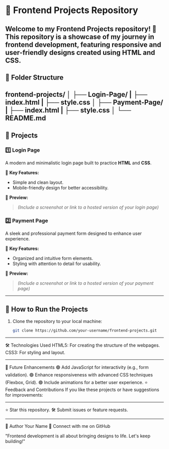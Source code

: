 # 🌟 Frontend Projects Repository  

Welcome to my **Frontend Projects** repository! 🎉  
This repository is a showcase of my journey in **frontend development**, featuring responsive and user-friendly designs created using **HTML** and **CSS**.  
---

## 📂 Folder Structure  
frontend-projects/ 
│
├── Login-Page/ 
|      ├── index.html 
|      ├── style.css 
│
├── Payment-Page/ 
|      ├── index.html 
|      ├── style.css 
│ 
└── README.md
---
## 🚀 Projects  

### 1️⃣ **Login Page**  
A modern and minimalistic login page built to practice **HTML** and **CSS**.  

📌 **Key Features:**  
- Simple and clean layout.  
- Mobile-friendly design for better accessibility.  

📸 **Preview:**  
> *(Include a screenshot or link to a hosted version of your login page)*  

### 2️⃣ **Payment Page**  
A sleek and professional payment form designed to enhance user experience.  

📌 **Key Features:**  
- Organized and intuitive form elements.  
- Styling with attention to detail for usability.  

📸 **Preview:**  
> *(Include a screenshot or link to a hosted version of your payment page)*  

---

## 🔧 How to Run the Projects  

1. Clone the repository to your local machine:  
   ```bash
   git clone https://github.com/your-username/frontend-projects.git
<hr>
🛠 Technologies Used
HTML5: For creating the structure of the webpages.
CSS3: For styling and layout.
<hr>
🌱 Future Enhancements
🟢 Add JavaScript for interactivity (e.g., form validation).
🟢 Enhance responsiveness with advanced CSS techniques (Flexbox, Grid).
🟢 Include animations for a better user experience.
⭐ Feedback and Contributions
If you like these projects or have suggestions for improvements:
<hr>
⭐ Star this repository.
🛠 Submit issues or feature requests.
<hr>
👤 Author
Your Name
💼 Connect with me on GitHub

"Frontend development is all about bringing designs to life. Let's keep building!"
